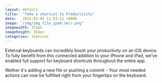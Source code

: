 ```yaml
---
layout: default
title:  "Take a shortcut to Productivity"
date:   2016-03-04 11:53:12 +0800
image: "/img/img_file_ipad_smlr.png"
imagewidth: 375px
imageheight: 264px
categories: features
---
```


External keyboards can incredibly boost your productivity on an iOS device. To fully benefit from this connected addition to your iPhone and iPad, we've enabled full support for keyboard shortcuts throughout the entire app.

Wether it's adding a new file or pushing a commit - Your most needed actions can now be fulfilled right from your fingertips on the keyboard.
